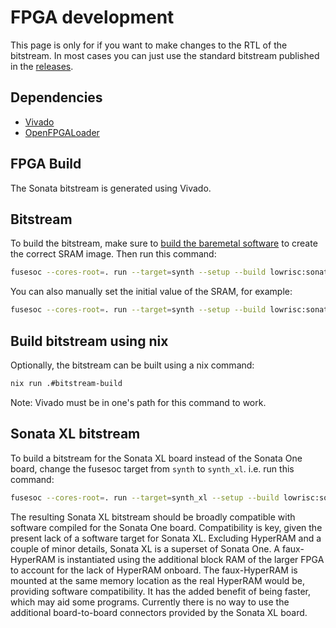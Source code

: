 # FPGA development

This page is only for if you want to make changes to the RTL of the bitstream.
In most cases you can just use the standard bitstream published in the [releases](https://github.com/lowRISC/sonata-system/releases).

## Dependencies

- [Vivado](https://www.xilinx.com/support/download.html)
- [OpenFPGALoader](https://github.com/trabucayre/openFPGALoader)

## FPGA Build

The Sonata bitstream is generated using Vivado.

## Bitstream

To build the bitstream, make sure to [build the baremetal software](../guide/building-examples.md#baremetal-examples) to create the correct SRAM image.
Then run this command:

```sh
fusesoc --cores-root=. run --target=synth --setup --build lowrisc:sonata:system
```

You can also manually set the initial value of the SRAM, for example:

```sh
fusesoc --cores-root=. run --target=synth --setup --build lowrisc:sonata:system --SRAMInitFile=$PWD/sw/cheri/build/tests/uart_check.vmem
```
## Build bitstream using nix
Optionally, the bitstream can be built using a nix command:
```sh
nix run .#bitstream-build
```
Note: Vivado must be in one's path for this command to work.

## Sonata XL bitstream

To build a bitstream for the Sonata XL board instead of the Sonata One board, change the fusesoc target from `synth` to `synth_xl`.
i.e. run this command:

```sh
fusesoc --cores-root=. run --target=synth_xl --setup --build lowrisc:sonata:system
```

The resulting Sonata XL bitstream should be broadly compatible with software compiled for the Sonata One board.
Compatibility is key, given the present lack of a software target for Sonata XL.
Excluding HyperRAM and a couple of minor details, Sonata XL is a superset of Sonata One.
A faux-HyperRAM is instantiated using the additional block RAM of the larger FPGA to account for the lack of HyperRAM onboard.
The faux-HyperRAM is mounted at the same memory location as the real HyperRAM would be, providing software compatibility.
It has the added benefit of being faster, which may aid some programs.
Currently there is no way to use the additional board-to-board connectors provided by the Sonata XL board.
